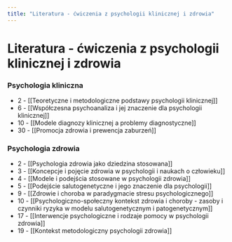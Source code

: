 ```yaml
---
title: "Literatura - ćwiczenia z psychologii klinicznej i zdrowia"
---
```

# Literatura - ćwiczenia z psychologii klinicznej i zdrowia

### Psychologia kliniczna

- 2 - [[Teoretyczne i metodologiczne podstawy psychologii klinicznej]]
- 6 - [[Współczesna psychoanaliza i jej znaczenie dla psychologii klinicznej]]
- 10 - [[Modele diagnozy klinicznej a problemy diagnostyczne]]
- 30 - [[Promocja zdrowia i prewencja zaburzeń]]

### Psychologia zdrowia

- 2 - [[Psychologia zdrowia jako dziedzina stosowana]]
- 3 - [[Koncepcje i pojęcie zdrowia w psychologii i naukach o człowieku]]
- 4 - [[Modele i podejścia stosowane w psychologii zdrowia]]
- 5 - [[Podejście salutogenetyczne i jego znaczenie dla psychologii]]
- 9 - [[Zdrowie i choroba w paradygmacie stresu psychologicznego]]
- 10 - [[Psychologiczno-społeczny kontekst zdrowia i choroby - zasoby i czynniki ryzyka w modelu salutogenetycznym i patogenetycznym]]
- 17 - [[Interwencje psychologiczne i rodzaje pomocy w psychologii zdrowia]]
- 19 - [[Kontekst metodologiczny psychologii zdrowia]]